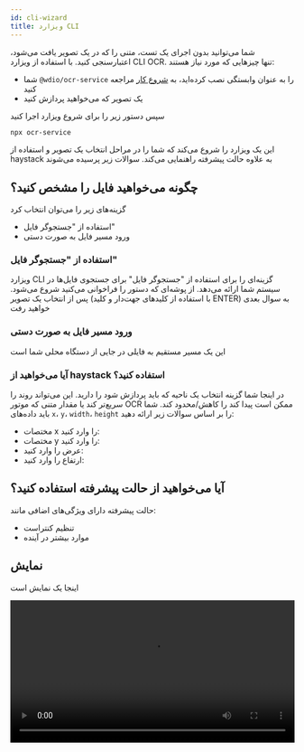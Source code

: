 ```yaml
---
id: cli-wizard
title: ویزارد CLI
---
```


شما می‌توانید بدون اجرای یک تست، متنی را که در یک تصویر یافت می‌شود، اعتبارسنجی کنید. با استفاده از ویزارد CLI OCR. تنها چیزهایی که مورد نیاز هستند:

-   شما `@wdio/ocr-service` را به عنوان وابستگی نصب کرده‌اید، به [شروع کار](./getting-started) مراجعه کنید
-   یک تصویر که می‌خواهید پردازش کنید

سپس دستور زیر را برای شروع ویزارد اجرا کنید

```sh
npx ocr-service
```

این یک ویزارد را شروع می‌کند که شما را در مراحل انتخاب یک تصویر و استفاده از haystack به علاوه حالت پیشرفته راهنمایی می‌کند. سوالات زیر پرسیده می‌شوند

## چگونه می‌خواهید فایل را مشخص کنید؟

گزینه‌های زیر را می‌توان انتخاب کرد

-   استفاده از "جستجوگر فایل"
-   ورود مسیر فایل به صورت دستی

### استفاده از "جستجوگر فایل"

ویزارد CLI گزینه‌ای را برای استفاده از "جستجوگر فایل" برای جستجوی فایل‌ها در سیستم شما ارائه می‌دهد. از پوشه‌ای که دستور را فراخوانی می‌کنید شروع می‌شود. پس از انتخاب یک تصویر (با استفاده از کلیدهای جهت‌دار و کلید ENTER) به سوال بعدی خواهید رفت

### ورود مسیر فایل به صورت دستی

این یک مسیر مستقیم به فایلی در جایی از دستگاه محلی شما است

### آیا می‌خواهید از haystack استفاده کنید؟

در اینجا شما گزینه انتخاب یک ناحیه که باید پردازش شود را دارید. این می‌تواند روند را سریع‌تر کند یا مقدار متنی که موتور OCR ممکن است پیدا کند را کاهش/محدود کند. شما باید داده‌های `x`، `y`، `width`، `height` را بر اساس سوالات زیر ارائه دهید:

-   مختصات x را وارد کنید:
-   مختصات y را وارد کنید:
-   عرض را وارد کنید:
-   ارتفاع را وارد کنید:

## آیا می‌خواهید از حالت پیشرفته استفاده کنید؟

حالت پیشرفته دارای ویژگی‌های اضافی مانند:

-   تنظیم کنتراست
-   موارد بیشتر در آینده

## نمایش

اینجا یک نمایش است

<video controls width="100%">
  <source src="/img/ocr/ocr-service-cli.mp4" />
</video>